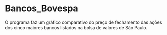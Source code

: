# Bancos_Bovespa
O programa faz um gráfico comparativo do preço de fechamento das ações dos cinco maiores bancos listados na bolsa de valores de São Paulo.
